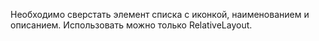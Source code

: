 Необходимо сверстать элемент списка с иконкой, наименованием и описанием. Использовать можно только RelativeLayout.
